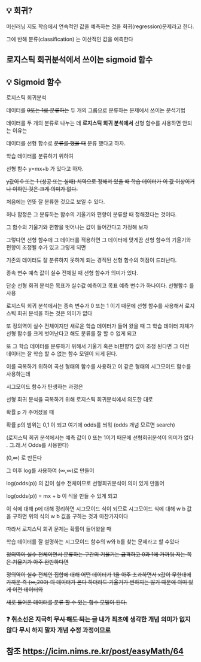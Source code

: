 

## :bulb: 회귀?

머신러닝 지도 학습에서 연속적인 값을 예측하는 것을 회귀(regression)문제라고 한다. 
  
그에 반해 분류(classification) 는 이산적인 값을 예측한다

## 로지스틱 회귀분석에서 쓰이는 sigmoid 함수



## :bulb: Sigmoid 함수

로지스틱 회귀분석 

데이터를 ~~0또는 1로 분류하는~~ 두 개의 그룹으로 분류하는 문제에서 쓰이는 분석기법


데이터를 두 개의 분류로 나누는 데 __로지스틱 회귀 분석에서__ 선형 함수를 사용하면 안되는 이유는


데이터를 선형 함수로 ~~분류를 했을 때~~ 분류 했다고 하자.
  
  
학습 데이터를 분류하기 위하여 


선형 함수 y=mx+b 가 있다고 하자.


~~y값이 0 또는 1 (성공 또는 실패) 치역으로 정해져 있을 때 학습 데이터가 이 값 이상이거나 이하인 것은 크게 의미가 없다.~~
  
  
처음에는 언뜻 잘 분류한 것으로 보일 수 있다. 
  
  
  
허나 함정은 그 분류하는 함수의 기울기와 편향이 분류할 때 정해졌다는 것이다.  


그 함수의 기울기와 편향을 벗어나는 값이 들어간다고 가정해 보자 


그렇다면 선형 함수에 그 데이터를 적용하면 그 데이터에 맞게끔 선형 함수의 기울기와 편향이 조정될 수가 있고 그렇게 되면 


기존의 데이터도 잘 분류하지 못하게 되는 경직된 선형 함수의 허점이 드러난다.
  
 

종속 변수 예측 값이 실수 전체일 때 선형 함수가 의미가 있다.

  
  

단순 선형 회귀 분석은 목표가 실수값 예측이고 목표 예측 변수가 하나이다. 선형함수 를 사용 
 
  
로지스틱 회귀 분석에서는  종속 변수가 0 또는 1 이기 때문에 선형 함수를 사용해서 로지스틱 회귀 분석을 하는 것은 의미가 없다 
  
  
또 정의역이 실수 전체이지만 새로운 학습 데이터가 들어 왔을 때 그 학습 데이터 자체가 선형 함수를 크게 벗어난다고 해도 분류를 잘 할 수 없게 되고


또 그 학습 데이터를 분류하기 위해서 기울기 혹은 b(편향?) 값이 조정 된다면 그 이전 데이터는 잘 학습 할 수 없는 함수 모델이 되게 된다. 
  


  
  
   
이를 극복하기 위하여 곡선 형태의 함수를 사용하고 이 같은 형태의 시그모이드 함수를 사용하는데 


시그모이드 함수가 탄생하는 과정은 

선형 회귀 분석을 극복하기 위해 로지스틕 회귀분석에서 의도한 대로 

확률 p 가 주어졌을 때 

확률 p의 범위는  0,1 이 되고 여기에 odds를 씌워 (odds 개념 모르면 search)

(로지스틱 회귀 분석에서는 예측 값이 0 또는 1이기 때문에 선형회귀분석이 의미가 없다 . 그.래.서 Odds를 사용한다)
  
 
(0,∞) 로 만든다 


그 이후 log를 사용하여 (∞,∞)로 만들어 

log(odds(p)) 의 값이 실수 전체이므로 선형회귀분석이 의미 있게 만들어
 

log(odds(p)) = mx + b 이 식을 만들 수 있게 되고


이 식에 대해 p에 대해 정리하면 시그모이드 식이 되므로 시그모이드 식에 대해 w b 값을 구하면 위의 식의 w b 값을 구하는 것과 마찬가지이다
  
  
  
 
따라서 로지스틱 회귀 문제는 확률이 들어왔을 때
 
 학습 데이터를 잘 설명하는 시그모이드 함수의 w와 b를 찾는 문제라고 할 수있다 
 
 
 
~~정의역이 실수 전체이면서 분류하는 구간의 기울기는 급격하고 0과 1에 가까워 지는 쪽은 기울기가 아주 완만하다면~~
 
~~정의역이 실수 전체인 집합에 대해 어떤 데이터가 1을 아주 초과하면서 x값이 무한대에 가까운 즉 (∞,200) 의 데이터가 온다 하더라도 기울기가 변하지는 않기 때문에 의미 있게 이전 데이터와~~

~~새로 들어온 데이터를 분류 할 수 있는 함수 모델이 된다.~~

  
 ### :question: 취소선은 지극히 ~~무시 해도 되는 글~~ 내가 최초에 생각한 개념 의미가 없지 않다 무시 하지 말자 개념 수정 과정이므로
 
 ## 참조 https://icim.nims.re.kr/post/easyMath/64
